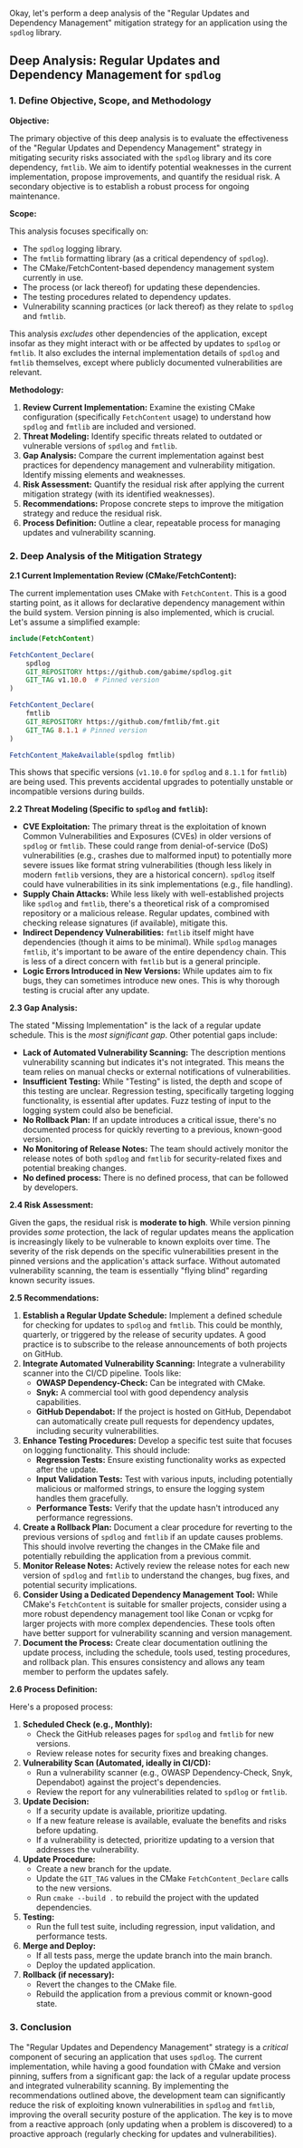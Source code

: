 Okay, let's perform a deep analysis of the "Regular Updates and Dependency Management" mitigation strategy for an application using the `spdlog` library.

## Deep Analysis: Regular Updates and Dependency Management for `spdlog`

### 1. Define Objective, Scope, and Methodology

**Objective:**

The primary objective of this deep analysis is to evaluate the effectiveness of the "Regular Updates and Dependency Management" strategy in mitigating security risks associated with the `spdlog` library and its core dependency, `fmtlib`.  We aim to identify potential weaknesses in the current implementation, propose improvements, and quantify the residual risk.  A secondary objective is to establish a robust process for ongoing maintenance.

**Scope:**

This analysis focuses specifically on:

*   The `spdlog` logging library.
*   The `fmtlib` formatting library (as a critical dependency of `spdlog`).
*   The CMake/FetchContent-based dependency management system currently in use.
*   The process (or lack thereof) for updating these dependencies.
*   The testing procedures related to dependency updates.
*   Vulnerability scanning practices (or lack thereof) as they relate to `spdlog` and `fmtlib`.

This analysis *excludes* other dependencies of the application, except insofar as they might interact with or be affected by updates to `spdlog` or `fmtlib`.  It also excludes the internal implementation details of `spdlog` and `fmtlib` themselves, except where publicly documented vulnerabilities are relevant.

**Methodology:**

1.  **Review Current Implementation:**  Examine the existing CMake configuration (specifically `FetchContent` usage) to understand how `spdlog` and `fmtlib` are included and versioned.
2.  **Threat Modeling:**  Identify specific threats related to outdated or vulnerable versions of `spdlog` and `fmtlib`.
3.  **Gap Analysis:**  Compare the current implementation against best practices for dependency management and vulnerability mitigation.  Identify missing elements and weaknesses.
4.  **Risk Assessment:**  Quantify the residual risk after applying the current mitigation strategy (with its identified weaknesses).
5.  **Recommendations:**  Propose concrete steps to improve the mitigation strategy and reduce the residual risk.
6.  **Process Definition:** Outline a clear, repeatable process for managing updates and vulnerability scanning.

### 2. Deep Analysis of the Mitigation Strategy

**2.1 Current Implementation Review (CMake/FetchContent):**

The current implementation uses CMake with `FetchContent`.  This is a good starting point, as it allows for declarative dependency management within the build system.  Version pinning is also implemented, which is crucial.  Let's assume a simplified example:

```cmake
include(FetchContent)

FetchContent_Declare(
    spdlog
    GIT_REPOSITORY https://github.com/gabime/spdlog.git
    GIT_TAG v1.10.0  # Pinned version
)

FetchContent_Declare(
    fmtlib
    GIT_REPOSITORY https://github.com/fmtlib/fmt.git
    GIT_TAG 8.1.1 # Pinned version
)

FetchContent_MakeAvailable(spdlog fmtlib)
```

This shows that specific versions (`v1.10.0` for `spdlog` and `8.1.1` for `fmtlib`) are being used.  This prevents accidental upgrades to potentially unstable or incompatible versions during builds.

**2.2 Threat Modeling (Specific to `spdlog` and `fmtlib`):**

*   **CVE Exploitation:**  The primary threat is the exploitation of known Common Vulnerabilities and Exposures (CVEs) in older versions of `spdlog` or `fmtlib`.  These could range from denial-of-service (DoS) vulnerabilities (e.g., crashes due to malformed input) to potentially more severe issues like format string vulnerabilities (though less likely in modern `fmtlib` versions, they are a historical concern).  `spdlog` itself could have vulnerabilities in its sink implementations (e.g., file handling).
*   **Supply Chain Attacks:** While less likely with well-established projects like `spdlog` and `fmtlib`, there's a theoretical risk of a compromised repository or a malicious release.  Regular updates, combined with checking release signatures (if available), mitigate this.
*   **Indirect Dependency Vulnerabilities:** `fmtlib` itself might have dependencies (though it aims to be minimal).  While `spdlog` manages `fmtlib`, it's important to be aware of the entire dependency chain.  This is less of a direct concern with `fmtlib` but is a general principle.
* **Logic Errors Introduced in New Versions:** While updates aim to fix bugs, they can sometimes introduce new ones. This is why thorough testing is crucial after any update.

**2.3 Gap Analysis:**

The stated "Missing Implementation" is the lack of a regular update schedule.  This is the *most significant gap*.  Other potential gaps include:

*   **Lack of Automated Vulnerability Scanning:**  The description mentions vulnerability scanning but indicates it's not integrated.  This means the team relies on manual checks or external notifications of vulnerabilities.
*   **Insufficient Testing:**  While "Testing" is listed, the depth and scope of this testing are unclear.  Regression testing, specifically targeting logging functionality, is essential after updates.  Fuzz testing of input to the logging system could also be beneficial.
*   **No Rollback Plan:**  If an update introduces a critical issue, there's no documented process for quickly reverting to a previous, known-good version.
*   **No Monitoring of Release Notes:**  The team should actively monitor the release notes of both `spdlog` and `fmtlib` for security-related fixes and potential breaking changes.
* **No defined process:** There is no defined process, that can be followed by developers.

**2.4 Risk Assessment:**

Given the gaps, the residual risk is **moderate to high**.  While version pinning provides *some* protection, the lack of regular updates means the application is increasingly likely to be vulnerable to known exploits over time.  The severity of the risk depends on the specific vulnerabilities present in the pinned versions and the application's attack surface.  Without automated vulnerability scanning, the team is essentially "flying blind" regarding known security issues.

**2.5 Recommendations:**

1.  **Establish a Regular Update Schedule:**  Implement a defined schedule for checking for updates to `spdlog` and `fmtlib`.  This could be monthly, quarterly, or triggered by the release of security updates.  A good practice is to subscribe to the release announcements of both projects on GitHub.
2.  **Integrate Automated Vulnerability Scanning:**  Integrate a vulnerability scanner into the CI/CD pipeline.  Tools like:
    *   **OWASP Dependency-Check:** Can be integrated with CMake.
    *   **Snyk:** A commercial tool with good dependency analysis capabilities.
    *   **GitHub Dependabot:**  If the project is hosted on GitHub, Dependabot can automatically create pull requests for dependency updates, including security vulnerabilities.
3.  **Enhance Testing Procedures:**  Develop a specific test suite that focuses on logging functionality.  This should include:
    *   **Regression Tests:**  Ensure existing functionality works as expected after the update.
    *   **Input Validation Tests:**  Test with various inputs, including potentially malicious or malformed strings, to ensure the logging system handles them gracefully.
    *   **Performance Tests:**  Verify that the update hasn't introduced any performance regressions.
4.  **Create a Rollback Plan:**  Document a clear procedure for reverting to the previous versions of `spdlog` and `fmtlib` if an update causes problems.  This should involve reverting the changes in the CMake file and potentially rebuilding the application from a previous commit.
5.  **Monitor Release Notes:**  Actively review the release notes for each new version of `spdlog` and `fmtlib` to understand the changes, bug fixes, and potential security implications.
6.  **Consider Using a Dedicated Dependency Management Tool:** While CMake's `FetchContent` is suitable for smaller projects, consider using a more robust dependency management tool like Conan or vcpkg for larger projects with more complex dependencies. These tools often have better support for vulnerability scanning and version management.
7. **Document the Process:** Create clear documentation outlining the update process, including the schedule, tools used, testing procedures, and rollback plan. This ensures consistency and allows any team member to perform the updates safely.

**2.6 Process Definition:**

Here's a proposed process:

1.  **Scheduled Check (e.g., Monthly):**
    *   Check the GitHub releases pages for `spdlog` and `fmtlib` for new versions.
    *   Review release notes for security fixes and breaking changes.
2.  **Vulnerability Scan (Automated, ideally in CI/CD):**
    *   Run a vulnerability scanner (e.g., OWASP Dependency-Check, Snyk, Dependabot) against the project's dependencies.
    *   Review the report for any vulnerabilities related to `spdlog` or `fmtlib`.
3.  **Update Decision:**
    *   If a security update is available, prioritize updating.
    *   If a new feature release is available, evaluate the benefits and risks before updating.
    *   If a vulnerability is detected, prioritize updating to a version that addresses the vulnerability.
4.  **Update Procedure:**
    *   Create a new branch for the update.
    *   Update the `GIT_TAG` values in the CMake `FetchContent_Declare` calls to the new versions.
    *   Run `cmake --build .` to rebuild the project with the updated dependencies.
5.  **Testing:**
    *   Run the full test suite, including regression, input validation, and performance tests.
6.  **Merge and Deploy:**
    *   If all tests pass, merge the update branch into the main branch.
    *   Deploy the updated application.
7.  **Rollback (if necessary):**
    *   Revert the changes to the CMake file.
    *   Rebuild the application from a previous commit or known-good state.

### 3. Conclusion

The "Regular Updates and Dependency Management" strategy is a *critical* component of securing an application that uses `spdlog`.  The current implementation, while having a good foundation with CMake and version pinning, suffers from a significant gap: the lack of a regular update process and integrated vulnerability scanning.  By implementing the recommendations outlined above, the development team can significantly reduce the risk of exploiting known vulnerabilities in `spdlog` and `fmtlib`, improving the overall security posture of the application.  The key is to move from a reactive approach (only updating when a problem is discovered) to a proactive approach (regularly checking for updates and vulnerabilities).